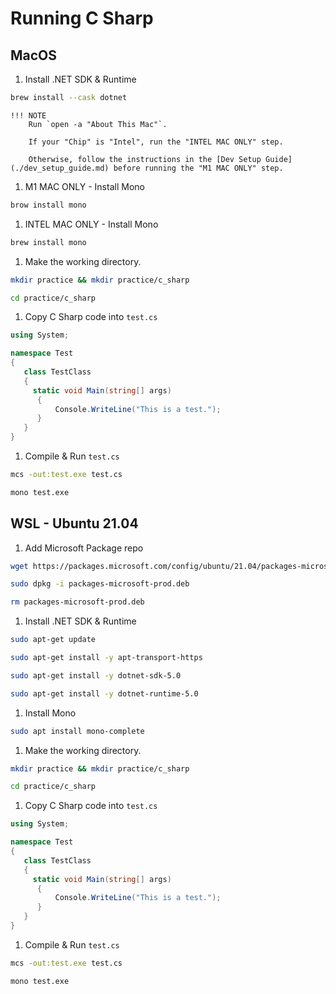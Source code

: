 # Running C Sharp

## MacOS

1. Install .NET SDK & Runtime
```zsh
brew install --cask dotnet
```

    !!! NOTE
        Run `open -a "About This Mac"`.

        If your "Chip" is "Intel", run the "INTEL MAC ONLY" step.

        Otherwise, follow the instructions in the [Dev Setup Guide](./dev_setup_guide.md) before running the "M1 MAC ONLY" step.

1. M1 MAC ONLY - Install Mono
```zsh
brow install mono
```

1. INTEL MAC ONLY - Install Mono
```zsh
brew install mono
```

1. Make the working directory.
```bash
mkdir practice && mkdir practice/c_sharp

cd practice/c_sharp
```

1. Copy C Sharp code into `test.cs`
```csharp
using System;  

namespace Test  
{  
   class TestClass  
   {  
     static void Main(string[] args)  
      {  
          Console.WriteLine("This is a test.");
      }  
   }  
}
```

1. Compile & Run `test.cs`
```bash
mcs -out:test.exe test.cs

mono test.exe
```

## WSL - Ubuntu 21.04

1. Add Microsoft Package repo
```bash
wget https://packages.microsoft.com/config/ubuntu/21.04/packages-microsoft-prod.deb -O packages-microsoft-prod.deb

sudo dpkg -i packages-microsoft-prod.deb

rm packages-microsoft-prod.deb
```

1. Install .NET SDK & Runtime
```bash
sudo apt-get update

sudo apt-get install -y apt-transport-https

sudo apt-get install -y dotnet-sdk-5.0

sudo apt-get install -y dotnet-runtime-5.0
```

1. Install Mono
```bash
sudo apt install mono-complete
```

1. Make the working directory.
```bash
mkdir practice && mkdir practice/c_sharp

cd practice/c_sharp
```

1. Copy C Sharp code into `test.cs`
```csharp
using System;  

namespace Test  
{  
   class TestClass  
   {  
     static void Main(string[] args)  
      {  
          Console.WriteLine("This is a test.");
      }  
   }  
}
```

1. Compile & Run `test.cs`
```bash
mcs -out:test.exe test.cs

mono test.exe
```
